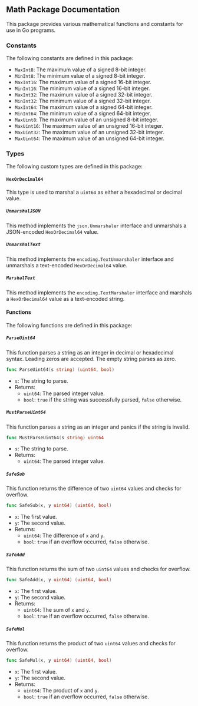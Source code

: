 ## Math Package Documentation

This package provides various mathematical functions and constants for use in Go programs.

### Constants

The following constants are defined in this package:

- `MaxInt8`: The maximum value of a signed 8-bit integer.
- `MinInt8`: The minimum value of a signed 8-bit integer.
- `MaxInt16`: The maximum value of a signed 16-bit integer.
- `MinInt16`: The minimum value of a signed 16-bit integer.
- `MaxInt32`: The maximum value of a signed 32-bit integer.
- `MinInt32`: The minimum value of a signed 32-bit integer.
- `MaxInt64`: The maximum value of a signed 64-bit integer.
- `MinInt64`: The minimum value of a signed 64-bit integer.
- `MaxUint8`: The maximum value of an unsigned 8-bit integer.
- `MaxUint16`: The maximum value of an unsigned 16-bit integer.
- `MaxUint32`: The maximum value of an unsigned 32-bit integer.
- `MaxUint64`: The maximum value of an unsigned 64-bit integer.

### Types

The following custom types are defined in this package:

#### `HexOrDecimal64`

This type is used to marshal a `uint64` as either a hexadecimal or decimal value.

##### `UnmarshalJSON`

This method implements the `json.Unmarshaler` interface and unmarshals a JSON-encoded `HexOrDecimal64` value.

##### `UnmarshalText`

This method implements the `encoding.TextUnmarshaler` interface and unmarshals a text-encoded `HexOrDecimal64` value.

##### `MarshalText`

This method implements the `encoding.TextMarshaler` interface and marshals a `HexOrDecimal64` value as a text-encoded string.

#### Functions

The following functions are defined in this package:

##### `ParseUint64`

This function parses a string as an integer in decimal or hexadecimal syntax. Leading zeros are accepted. The empty string parses as zero.

```go
func ParseUint64(s string) (uint64, bool)
```

- `s`: The string to parse.
- Returns:
  - `uint64`: The parsed integer value.
  - `bool`: `true` if the string was successfully parsed, `false` otherwise.

##### `MustParseUint64`

This function parses a string as an integer and panics if the string is invalid.

```go
func MustParseUint64(s string) uint64
```

- `s`: The string to parse.
- Returns:
  - `uint64`: The parsed integer value.

##### `SafeSub`

This function returns the difference of two `uint64` values and checks for overflow.

```go
func SafeSub(x, y uint64) (uint64, bool)
```

- `x`: The first value.
- `y`: The second value.
- Returns:
  - `uint64`: The difference of `x` and `y`.
  - `bool`: `true` if an overflow occurred, `false` otherwise.

##### `SafeAdd`

This function returns the sum of two `uint64` values and checks for overflow.

```go
func SafeAdd(x, y uint64) (uint64, bool)
```

- `x`: The first value.
- `y`: The second value.
- Returns:
  - `uint64`: The sum of `x` and `y`.
  - `bool`: `true` if an overflow occurred, `false` otherwise.

##### `SafeMul`

This function returns the product of two `uint64` values and checks for overflow.

```go
func SafeMul(x, y uint64) (uint64, bool)
```

- `x`: The first value.
- `y`: The second value.
- Returns:
  - `uint64`: The product of `x` and `y`.
  - `bool`: `true` if an overflow occurred, `false` otherwise.